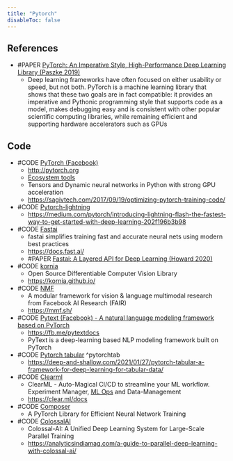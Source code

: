 ```yaml
---
title: "Pytorch"
disableToc: false 
---
```



## References
- #PAPER [PyTorch: An Imperative Style, High-Performance Deep Learning Library (Paszke 2019)](https://arxiv.org/abs/1912.01703)
	- Deep learning frameworks have often focused on either usability or speed, but not both. PyTorch is a machine learning library that shows that these two goals are in fact compatible: it provides an imperative and Pythonic programming style that supports code as a model, makes debugging easy and is consistent with other popular scientific computing libraries, while remaining efficient and supporting hardware accelerators such as GPUs


## Code
- #CODE [PyTorch (Facebook)](https://github.com/pytorch/pytorch)
	- http://pytorch.org
	- [Ecosystem tools](https://pytorch.org/ecosystem/)
	- Tensors and Dynamic neural networks in Python with strong GPU acceleration
	- https://sagivtech.com/2017/09/19/optimizing-pytorch-training-code/
- #CODE [Pytorch-lightning](https://pytorchlightning.ai/)
	- https://medium.com/pytorch/introducing-lightning-flash-the-fastest-way-to-get-started-with-deep-learning-202f196b3b98
- #CODE [Fastai](https://github.com/fastai/fastai)
	- fastai simplifies training fast and accurate neural nets using modern best practices
	- https://docs.fast.ai/
	- #PAPER [Fastai: A Layered API for Deep Learning (Howard 2020)](https://www.mdpi.com/2078-2489/11/2/108/htm)
- #CODE [kornia](https://github.com/kornia/kornia)
	- Open Source Differentiable Computer Vision Library
	- https://kornia.github.io/
- #CODE [NMF](https://github.com/facebookresearch/mmf)
	- A modular framework for vision & language multimodal research from Facebook AI Research (FAIR)
	- https://mmf.sh/
- #CODE [Pytext (Facebook) - A natural language modeling framework based on PyTorch](https://github.com/facebookresearch/pytext )
	- https://fb.me/pytextdocs
	- PyText is a deep-learning based NLP modeling framework built on PyTorch
- #CODE [Pytorch tabular](https://github.com/manujosephv/pytorch_tabular) ^pytorchtab
	- https://deep-and-shallow.com/2021/01/27/pytorch-tabular-a-framework-for-deep-learning-for-tabular-data/
- #CODE [Clearml](https://github.com/allegroai/clearml)
	- ClearML - Auto-Magical CI/CD to streamline your ML workflow. Experiment Manager, [ML Ops](AI/DS%20and%20DataEng/ML%20Ops.md) and Data-Management
	- https://clear.ml/docs
- #CODE [Composer](https://github.com/mosaicml/composer)
	- A PyTorch Library for Efficient Neural Network Training
- #CODE [ColossalAI](https://github.com/hpcaitech/ColossalAI)
	- Colossal-AI: A Unified Deep Learning System for Large-Scale Parallel Training
	- https://analyticsindiamag.com/a-guide-to-parallel-deep-learning-with-colossal-ai/